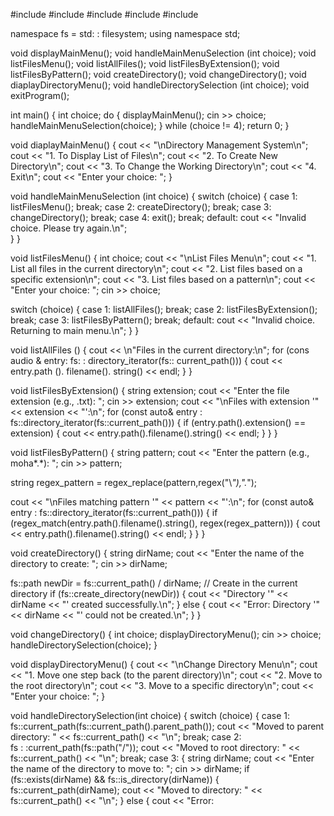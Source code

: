 #include <iostream>
#include <filesystem>
#include <vector>
#include <regex>
#include <string>

namespace fs = std: : filesystem;
using namespace std;

void displayMainMenu();
void handleMainMenuSelection (int choice);
void listFilesMenu();
void listAllFiles();
void listFilesByExtension();
void listFilesByPattern();
void createDirectory();
void changeDirectory();
void diaplayDirectoryMenu();
void handleDirectorySelection (int choice);
void exitProgram();

int main() {
    int choice;
    do {
       displayMainMenu();
       cin >> choice;
       handleMainMenuSelection(choice);
    } while (choice != 4);
    return 0;
}

void diaplayMainMenu() {
      cout << "\nDirectory Management System\n";
      cout << "1. To Display List of Files\n";
      cout << "2. To Create New Directory\n";
      cout << "3. To Change the Working Directory\n";
      cout << "4. Exit\n";
      cout << "Enter your choice: ";
}

void handleMainMenuSelection (int choice) {
    switch (choice) {
        case 1:
          listFilesMenu();
            break;
        case 2:
           createDirectory();
            break;
        case 3:
           changeDirectory();
            break;
        case 4:
            exit();
            break;
            default:
             cout << "Invalid choice. Please try again.\n";    
    }
}

void listFilesMenu() {
    int choice;
    cout << "\nList Files Menu\n";
    cout << "1. List all files in the current directory\n";
    cout << "2. List files based on a specific extension\n";
    cout << "3. List files based on a pattern\n";
    cout << "Enter your choice: ";
    cin >> choice;
    
switch (choice) {
        case 1:
           listAllFiles();
            break;
        case 2:
           listFilesByExtension();
            break;
        case 3:
           listFilesByPattern();
            break;
        default:
            cout << "Invalid choice. Returning to main menu.\n";
    }
}

void listAllFiles () {
cout << \n"Files in the current directory:\n";
for (cons audio & entry: fs: : directory_iterator(fs:: current_path())) {
cout << entry.path (). filename(). string() << endl;
   }
}

void listFilesByExtension() {
    string extension;
    cout << "Enter the file extension (e.g., .txt): ";
    cin >> extension;
    cout << "\nFiles with extension '" << extension << "':\n";
    for (const auto& entry : fs::directory_iterator(fs::current_path())) {
        if (entry.path().extension() == extension) {
cout << entry.path().filename().string() << endl;
        }
    }
}

void listFilesByPattern() {
    string pattern;
    cout << "Enter the pattern (e.g., moha*.*): ";
    cin >> pattern;
     
string regex_pattern = regex_replace(pattern,regex("\\*"),".*");
    
cout << "\nFiles matching pattern '" << pattern << "':\n";
    for (const auto& entry : fs::directory_iterator(fs::current_path())) {
    if (regex_match(entry.path().filename().string(), 
    regex(regex_pattern))) {
        cout << entry.path().filename().string() << endl;
        }
    }
}

void createDirectory() {
    string dirName;
    cout << "Enter the name of the directory to create: ";
    cin >> dirName;

fs::path newDir = fs::current_path() / dirName; // Create in the current directory
    if (fs::create_directory(newDir)) {
        cout << "Directory '" << dirName << "' created successfully.\n";
    } else {
        cout << "Error: Directory '" << dirName << "' could not be created.\n";
    }
}

void changeDirectory() {
    int choice;
    displayDirectoryMenu();
    cin >> choice;
handleDirectorySelection(choice);
}

void displayDirectoryMenu() {
    cout << "\nChange Directory Menu\n";
    cout << "1. Move one step back (to the parent directory)\n";
    cout << "2. Move to the root directory\n";
    cout << "3. Move to a specific directory\n";
    cout << "Enter your choice: ";
}

void handleDirectorySelection(int choice) {
    switch (choice) {
        case 1:    fs::current_path(fs::current_path().parent_path());
    cout << "Moved to parent directory: " << fs::current_path() << "\n";
            break;
        case 2:       
fs : :current_path(fs::path("/"));
    cout << "Moved to root directory: " << fs::current_path() << "\n";
            break;
        case 3: {
        string dirName;
        cout << "Enter the name of the directory to move to: ";
        cin >> dirName;
            if (fs::exists(dirName) && fs::is_directory(dirName)) {
                fs::current_path(dirName);
        cout << "Moved to directory: " << fs::current_path() << "\n";
} else {
cout << "Error:



    
       

